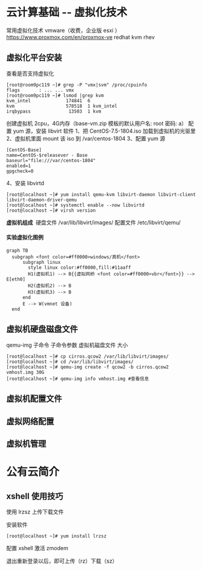 # 云计算基础 -- 虚拟化技术

常用虚拟化技术
  vmware（收费，企业版 esxi ）
  https://www.proxmox.com/en/proxmox-ve
  redhat kvm rhev

## 虚拟化平台安装

查看是否支持虚拟化

```shell 
[root@room9pc119 ~]# grep -P "vmx|svm" /proc/cpuinfo
flags		: ... ... vmx
[root@room9pc119 ~]# lsmod |grep kvm
kvm_intel             174841  6 
kvm                   578518  1 kvm_intel
irqbypass              13503  1 kvm
```

创建虚拟机 2cpu，4G内存（base-vm.zip 模板的默认用户名: root  密码: a）
配置 yum 源，安装 libvirt 软件
1、把 CentOS-7.5-1804.iso 加载到虚拟机的光驱里
2、虚拟机里面 mount 该 iso 到 /var/centos-1804
3、配置 yum 源

```shell
[CentOS-Base]
name=CentOS-$releasever - Base
baseurl="file:///var/centos-1804"
enabled=1
gpgcheck=0
```

4、安装 libvirtd

```shell
[root@localhost ~]# yum install qemu-kvm libvirt-daemon libvirt-client libvirt-daemon-driver-qemu
[root@localhost ~]# systemctl enable --now libvirtd
[root@localhost ~]# virsh version
```

**虚拟机组成**
​    硬盘文件  /var/lib/libvirt/images/
​    配置文件  /etc/libvirt/qemu/

#### 实验虚拟化图例

```mermaid
graph TB
  subgraph <font color=#ff0000>windows/真机</font>
      subgraph linux
        style linux color:#ff0000,fill:#11aaff
        H1(虚拟机1) --> B{{虚拟网桥 <font color=#ff0000>vbr</font>}} --> E[eth0]
        H2(虚拟机2) --> B
        H3(虚拟机3) --> B
      end
      E --> W(vmnet 设备)
  end
```

## 虚拟机硬盘磁盘文件

qemu-img  子命令  子命令参数  虚拟机磁盘文件  大小

```shell
[root@localhost ~]# cp cirros.qcow2 /var/lib/libvirt/images/
[root@localhost ~]# cd /var/lib/libvirt/images/
[root@localhost ~]# qemu-img create -f qcow2 -b cirros.qcow2 vmhost.img 30G
[root@localhost ~]# qemu-img info vmhost.img #查看信息
```







## 虚拟机配置文件





## 虚拟网络配置



## 虚拟机管理



# 公有云简介

## xshell 使用技巧

使用 lrzsz 上传下载文件

安装软件 

```shell
[root@localhost ~]# yum install lrzsz
```

配置 xshell 激活 zmodem

退出重新登录以后，即可上传（rz）下载（sz）